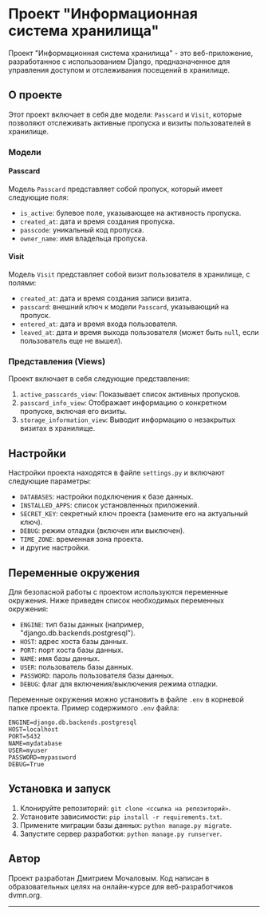 # Проект "Информационная система хранилища"

Проект "Информационная система хранилища" - это веб-приложение, разработанное с использованием Django, предназначенное для управления доступом и отслеживания посещений в хранилище.

## О проекте

Этот проект включает в себя две модели: `Passcard` и `Visit`, которые позволяют отслеживать активные пропуска и визиты пользователей в хранилище.

### Модели

#### Passcard

Модель `Passcard` представляет собой пропуск, который имеет следующие поля:
- `is_active`: булевое поле, указывающее на активность пропуска.
- `created_at`: дата и время создания пропуска.
- `passcode`: уникальный код пропуска.
- `owner_name`: имя владельца пропуска.

#### Visit

Модель `Visit` представляет собой визит пользователя в хранилище, с полями:
- `created_at`: дата и время создания записи визита.
- `passcard`: внешний ключ к модели `Passcard`, указывающий на пропуск.
- `entered_at`: дата и время входа пользователя.
- `leaved_at`: дата и время выхода пользователя (может быть `null`, если пользователь еще не вышел).

### Представления (Views)

Проект включает в себя следующие представления:

1. `active_passcards_view`: Показывает список активных пропусков.
2. `passcard_info_view`: Отображает информацию о конкретном пропуске, включая его визиты.
3. `storage_information_view`: Выводит информацию о незакрытых визитах в хранилище.

## Настройки

Настройки проекта находятся в файле `settings.py` и включают следующие параметры:
- `DATABASES`: настройки подключения к базе данных.
- `INSTALLED_APPS`: список установленных приложений.
- `SECRET_KEY`: секретный ключ проекта (замените его на актуальный ключ).
- `DEBUG`: режим отладки (включен или выключен).
- `TIME_ZONE`: временная зона проекта.
- и другие настройки.
## Переменные окружения

Для безопасной работы с проектом используются переменные окружения. Ниже приведен список необходимых переменных окружения:

- `ENGINE`: тип базы данных (например, "django.db.backends.postgresql").
- `HOST`: адрес хоста базы данных.
- `PORT`: порт хоста базы данных.
- `NAME`: имя базы данных.
- `USER`: пользователь базы данных.
- `PASSWORD`: пароль пользователя базы данных.
- `DEBUG`: флаг для включения/выключения режима отладки.

Переменные окружения можно установить в файле `.env` в корневой папке проекта. Пример содержимого `.env` файла:

```plaintext
ENGINE=django.db.backends.postgresql
HOST=localhost
PORT=5432
NAME=mydatabase
USER=myuser
PASSWORD=mypassword
DEBUG=True
```
## Установка и запуск

1. Клонируйте репозиторий: `git clone <ссылка на репозиторий>`.
2. Установите зависимости: `pip install -r requirements.txt`.
3. Примените миграции базы данных: `python manage.py migrate`.
4. Запустите сервер разработки: `python manage.py runserver`.

## Автор

Проект разработан Дмитрием Мочаловым. 
Код написан в образовательных целях на онлайн-курсе для веб-разработчиков dvmn.org.

---